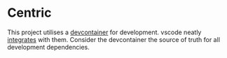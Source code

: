 # Centric

This project utilises a [devcontainer](https://containers.dev/) for development. 
vscode neatly [integrates](https://code.visualstudio.com/docs/devcontainers/containers) with them. 
Consider the devcontainer the source of truth for all development dependencies.
